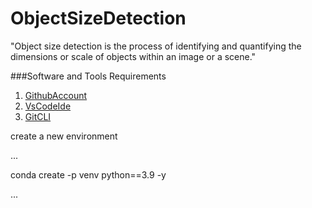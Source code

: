 # ObjectSizeDetection
"Object size detection is the process of identifying and quantifying the dimensions or scale of objects within an image or a scene."


###Software and Tools Requirements

   1. [GithubAccount](https://github.com/)
   2. [VsCodeIde](https://code.visualstudio.com/)
   3. [GitCLI](https://git-scm.com/)


create a new environment

...

conda create -p venv python==3.9 -y

...